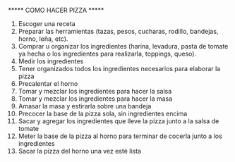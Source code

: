 
***** COMO HACER PIZZA *****

1. Escoger una receta
2. Preparar las herramientas (tazas, pesos, cucharas, rodillo, bandejas, horno, leña, etc).
3. Comprar u organizar los ingredientes (harina, levadura, pasta de tomate ya hecha o los ingredientes para realizarla, toppings, queso).
4. Medir los ingredientes
5. Tener organizados todos los ingredientes necesarios para elaborar la pizza
6. Precalentar el horno
7. Tomar y mezclar los ingredientes para hacer la salsa
8. Tomar y mezclar los ingredientes para hacer la masa
9. Amasar la masa y estirarla sobre una bandeja
10. Precocer la base de la pizza sola, sin ingredientes encima
11. Sacar y agregar los ingredientes que lleve la pizza junto a la salsa de tomate
12. Meter la base de la pizza al horno para terminar de cocerla junto a los ingredientes
13. Sacar la pizza del horno una vez esté lista
